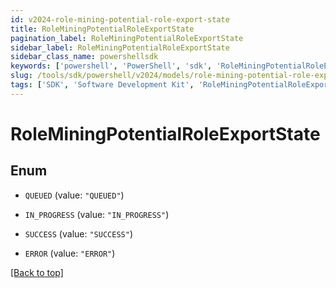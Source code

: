 ```yaml
---
id: v2024-role-mining-potential-role-export-state
title: RoleMiningPotentialRoleExportState
pagination_label: RoleMiningPotentialRoleExportState
sidebar_label: RoleMiningPotentialRoleExportState
sidebar_class_name: powershellsdk
keywords: ['powershell', 'PowerShell', 'sdk', 'RoleMiningPotentialRoleExportState'] 
slug: /tools/sdk/powershell/v2024/models/role-mining-potential-role-export-state
tags: ['SDK', 'Software Development Kit', 'RoleMiningPotentialRoleExportState']
---
```



# RoleMiningPotentialRoleExportState

## Enum


* `QUEUED` (value: `"QUEUED"`)

* `IN_PROGRESS` (value: `"IN_PROGRESS"`)

* `SUCCESS` (value: `"SUCCESS"`)

* `ERROR` (value: `"ERROR"`)


[[Back to top]](#) 

